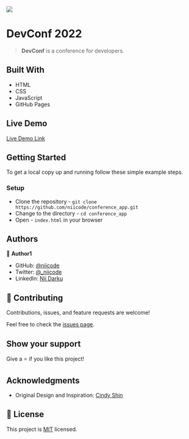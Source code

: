 ![](https://img.shields.io/badge/Conference_App-orange)

# DevConf 2022

> **DevConf** is a conference for developers.


## Built With

- HTML
- CSS
- JavaScript
- GitHub Pages

## Live Demo

[Live Demo Link](https://niicode.github.io/conference_app/)


## Getting Started

To get a local copy up and running follow these simple example steps.

### Setup
- Clone the repository - `git clone https://github.com/niicode/conference_app.git`
- Change to the directory - `cd conference_app`
- Open - `index.html` in your browser


## Authors

👤 **Author1**

- GitHub: [@niicode](https://github.com/niicode)
- Twitter: [@_niicode](https://twitter.com/twitterhandle/_niicode)
- LinkedIn: [Nii Darku](https://linkedin.com/in/nii-darku-dodoo-082018148/)

## 🤝 Contributing

Contributions, issues, and feature requests are welcome!

Feel free to check the [issues page](../../issues/).

## Show your support

Give a ⭐️ if you like this project!

## Acknowledgments

- Original Design and Inspiration: [Cindy Shin](https://www.behance.net/adagio07)

## 📝 License

This project is [MIT](./MIT.md) licensed.
